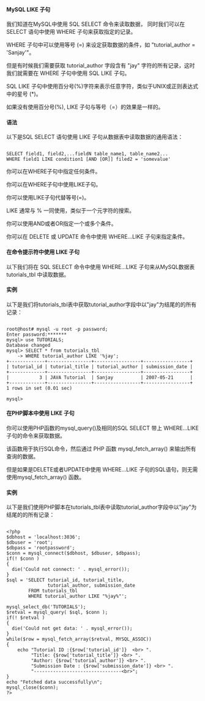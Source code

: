  
#### MySQL LIKE 子句

  我们知道在MySQL中使用 SQL SELECT 命令来读取数据， 同时我们可以在 SELECT 语句中使用 WHERE 子句来获取指定的记录。

  WHERE 子句中可以使用等号 (=) 来设定获取数据的条件，如 "tutorial_author = 'Sanjay'"。

  但是有时候我们需要获取 tutorial_author 字段含有 "jay" 字符的所有记录，这时我们就需要在 WHERE 子句中使用 SQL LIKE 子句。 

  SQL LIKE 子句中使用百分号(%)字符来表示任意字符，类似于UNIX或正则表达式中的星号 (*)。

  如果没有使用百分号(%), LIKE 子句与等号（=）的效果是一样的。 

 
#### 语法

 以下是SQL SELECT 语句使用 LIKE 子句从数据表中读取数据的通用语法：

 
```

SELECT field1, field2,...fieldN table_name1, table_name2...
WHERE field1 LIKE condition1 [AND [OR]] filed2 = 'somevalue'

```
 
 你可以在WHERE子句中指定任何条件。

 你可以在WHERE子句中使用LIKE子句。

 你可以使用LIKE子句代替等号(=)。

 LIKE 通常与 % 一同使用，类似于一个元字符的搜索。

 你可以使用AND或者OR指定一个或多个条件。

 你可以在 DELETE 或 UPDATE 命令中使用 WHERE...LIKE 子句来指定条件。




#### 在命令提示符中使用 LIKE 子句

 以下我们将在 SQL SELECT 命令中使用 WHERE...LIKE 子句来从MySQL数据表 tutorials_tbl 中读取数据。

 
#### 实例

 以下是我们将tutorials_tbl表中获取tutorial_author字段中以"jay"为结尾的的所有记录：

 
```

root@host# mysql -u root -p password;
Enter password:*******
mysql> use TUTORIALS;
Database changed
mysql> SELECT * from tutorials_tbl 
    -> WHERE tutorial_author LIKE '%jay';
+-------------+----------------+-----------------+-----------------+
| tutorial_id | tutorial_title | tutorial_author | submission_date |
+-------------+----------------+-----------------+-----------------+
|           3 | JAVA Tutorial  | Sanjay          | 2007-05-21      |
+-------------+----------------+-----------------+-----------------+
1 rows in set (0.01 sec)

mysql>

```
 

#### 在PHP脚本中使用 LIKE 子句

 你可以使用PHP函数的mysql_query()及相同的SQL SELECT 带上 WHERE...LIKE 子句的命令来获取数据。 

  该函数用于执行SQL命令，然后通过 PHP 函数 mysql_fetch_array() 来输出所有查询的数据。 

  但是如果是DELETE或者UPDATE中使用 WHERE...LIKE 子句的SQL语句，则无需使用mysql_fetch_array() 函数。 

 
#### 实例

  以下是我们使用PHP脚本在tutorials_tbl表中读取tutorial_author字段中以"jay"为结尾的的所有记录：

 
```

<?php
$dbhost = 'localhost:3036';
$dbuser = 'root';
$dbpass = 'rootpassword';
$conn = mysql_connect($dbhost, $dbuser, $dbpass);
if(! $conn )
{
  die('Could not connect: ' . mysql_error());
}
$sql = 'SELECT tutorial_id, tutorial_title, 
               tutorial_author, submission_date
        FROM tutorials_tbl
        WHERE tutorial_author LIKE "%jay%"';

mysql_select_db('TUTORIALS');
$retval = mysql_query( $sql, $conn );
if(! $retval )
{
  die('Could not get data: ' . mysql_error());
}
while($row = mysql_fetch_array($retval, MYSQL_ASSOC))
{
    echo "Tutorial ID :{$row['tutorial_id']}  <br> ".
         "Title: {$row['tutorial_title']} <br> ".
         "Author: {$row['tutorial_author']} <br> ".
         "Submission Date : {$row['submission_date']} <br> ".
         "--------------------------------<br>";
} 
echo "Fetched data successfully\n";
mysql_close($conn);
?>

```
 


